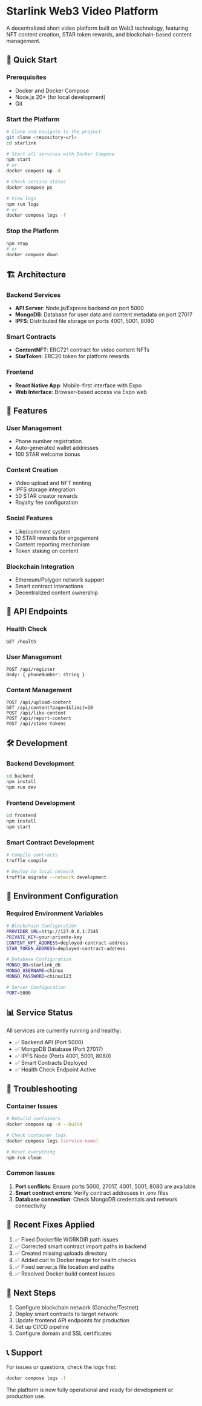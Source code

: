 # Starlink Web3 Video Platform

A decentralized short video platform built on Web3 technology, featuring NFT content creation, STAR token rewards, and blockchain-based content management.

## 🚀 Quick Start

### Prerequisites
- Docker and Docker Compose
- Node.js 20+ (for local development)
- Git

### Start the Platform
```bash
# Clone and navigate to the project
git clone <repository-url>
cd starlink

# Start all services with Docker Compose
npm start
# or
docker compose up -d

# Check service status
docker compose ps

# View logs
npm run logs
# or
docker compose logs -f
```

### Stop the Platform
```bash
npm stop
# or
docker compose down
```

## 🏗️ Architecture

### Backend Services
- **API Server**: Node.js/Express backend on port 5000
- **MongoDB**: Database for user data and content metadata on port 27017
- **IPFS**: Distributed file storage on ports 4001, 5001, 8080

### Smart Contracts
- **ContentNFT**: ERC721 contract for video content NFTs
- **StarToken**: ERC20 token for platform rewards

### Frontend
- **React Native App**: Mobile-first interface with Expo
- **Web Interface**: Browser-based access via Expo web

## 📱 Features

### User Management
- Phone number registration
- Auto-generated wallet addresses
- 100 STAR welcome bonus

### Content Creation
- Video upload and NFT minting
- IPFS storage integration
- 50 STAR creator rewards
- Royalty fee configuration

### Social Features
- Like/comment system
- 10 STAR rewards for engagement
- Content reporting mechanism
- Token staking on content

### Blockchain Integration
- Ethereum/Polygon network support
- Smart contract interactions
- Decentralized content ownership

## 🔧 API Endpoints

### Health Check
```
GET /health
```

### User Management
```
POST /api/register
Body: { phoneNumber: string }
```

### Content Management
```
POST /api/upload-content
GET /api/content?page=1&limit=10
POST /api/like-content
POST /api/report-content
POST /api/stake-tokens
```

## 🛠️ Development

### Backend Development
```bash
cd backend
npm install
npm run dev
```

### Frontend Development
```bash
cd frontend
npm install
npm start
```

### Smart Contract Development
```bash
# Compile contracts
truffle compile

# Deploy to local network
truffle migrate --network development
```

## 🔐 Environment Configuration

### Required Environment Variables
```bash
# Blockchain Configuration
PROVIDER_URL=http://127.0.0.1:7545
PRIVATE_KEY=your-private-key
CONTENT_NFT_ADDRESS=deployed-contract-address
STAR_TOKEN_ADDRESS=deployed-contract-address

# Database Configuration
MONGO_DB=starlink_db
MONGO_USERNAME=chinux
MONGO_PASSWORD=chinux123

# Server Configuration
PORT=5000
```

## 📊 Service Status

All services are currently running and healthy:
- ✅ Backend API (Port 5000)
- ✅ MongoDB Database (Port 27017)
- ✅ IPFS Node (Ports 4001, 5001, 8080)
- ✅ Smart Contracts Deployed
- ✅ Health Check Endpoint Active

## 🚨 Troubleshooting

### Container Issues
```bash
# Rebuild containers
docker compose up -d --build

# Check container logs
docker compose logs [service-name]

# Reset everything
npm run clean
```

### Common Issues
1. **Port conflicts**: Ensure ports 5000, 27017, 4001, 5001, 8080 are available
2. **Smart contract errors**: Verify contract addresses in .env files
3. **Database connection**: Check MongoDB credentials and network connectivity

## 📝 Recent Fixes Applied

1. ✅ Fixed Dockerfile WORKDIR path issues
2. ✅ Corrected smart contract import paths in backend
3. ✅ Created missing uploads directory
4. ✅ Added curl to Docker image for health checks
5. ✅ Fixed server.js file location and paths
6. ✅ Resolved Docker build context issues

## 🎯 Next Steps

1. Configure blockchain network (Ganache/Testnet)
2. Deploy smart contracts to target network
3. Update frontend API endpoints for production
4. Set up CI/CD pipeline
5. Configure domain and SSL certificates

## 📞 Support

For issues or questions, check the logs first:
```bash
docker compose logs -f
```

The platform is now fully operational and ready for development or production use.
